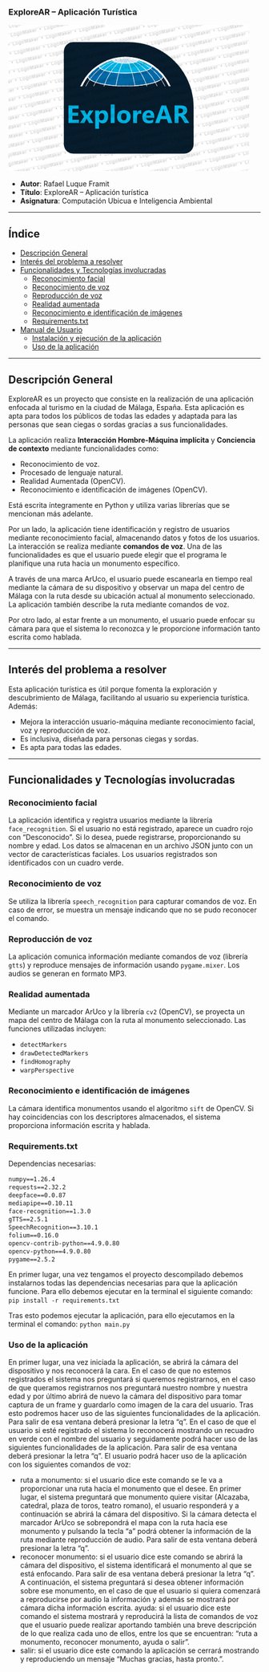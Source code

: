 ### ExploreAR – Aplicación Turística

![Logo ExploreAR](logoExploreAR.png "Logo")

- **Autor**: Rafael Luque Framit  
- **Título**: ExploreAR – Aplicación turística  
- **Asignatura**: Computación Ubicua e Inteligencia Ambiental  

---

## Índice
- [Descripción General](#descripción-general)
- [Interés del problema a resolver](#interés-del-problema-a-resolver)
- [Funcionalidades y Tecnologías involucradas](#funcionalidades-y-tecnologías-involucradas)
  - [Reconocimiento facial](#reconocimiento-facial)
  - [Reconocimiento de voz](#reconocimiento-de-voz)
  - [Reproducción de voz](#reproducción-de-voz)
  - [Realidad aumentada](#realidad-aumentada)
  - [Reconocimiento e identificación de imágenes](#reconocimiento-e-identificación-de-imágenes)
  - [Requirements.txt](#requirementstxt)
- [Manual de Usuario](#manual-de-usuario)
  - [Instalación y ejecución de la aplicación](#instalación-y-ejecución-de-la-aplicación)
  - [Uso de la aplicación](#uso-de-la-aplicación)

---

## Descripción General

ExploreAR es un proyecto que consiste en la realización de una aplicación enfocada al turismo en la ciudad de Málaga, España. Esta aplicación es apta para todos los públicos de todas las edades y adaptada para las personas que sean ciegas o sordas gracias a sus funcionalidades.

La aplicación realiza **Interacción Hombre-Máquina implícita** y **Conciencia de contexto** mediante funcionalidades como:  
- Reconocimiento de voz.  
- Procesado de lenguaje natural.  
- Realidad Aumentada (OpenCV).  
- Reconocimiento e identificación de imágenes (OpenCV).  

Está escrita íntegramente en Python y utiliza varias librerías que se mencionan más adelante.

Por un lado, la aplicación tiene identificación y registro de usuarios mediante reconocimiento facial, almacenando datos y fotos de los usuarios. La interacción se realiza mediante **comandos de voz**. Una de las funcionalidades es que el usuario puede elegir que el programa le planifique una ruta hacia un monumento específico.

A través de una marca ArUco, el usuario puede escanearla en tiempo real mediante la cámara de su dispositivo y observar un mapa del centro de Málaga con la ruta desde su ubicación actual al monumento seleccionado. La aplicación también describe la ruta mediante comandos de voz.

Por otro lado, al estar frente a un monumento, el usuario puede enfocar su cámara para que el sistema lo reconozca y le proporcione información tanto escrita como hablada.

---

## Interés del problema a resolver

Esta aplicación turística es útil porque fomenta la exploración y descubrimiento de Málaga, facilitando al usuario su experiencia turística. Además:  
- Mejora la interacción usuario-máquina mediante reconocimiento facial, voz y reproducción de voz.  
- Es inclusiva, diseñada para personas ciegas y sordas.  
- Es apta para todas las edades.

---

## Funcionalidades y Tecnologías involucradas

### Reconocimiento facial
La aplicación identifica y registra usuarios mediante la librería `face_recognition`. Si el usuario no está registrado, aparece un cuadro rojo con “Desconocido”. Si lo desea, puede registrarse, proporcionando su nombre y edad. Los datos se almacenan en un archivo JSON junto con un vector de características faciales. Los usuarios registrados son identificados con un cuadro verde.

### Reconocimiento de voz
Se utiliza la librería `speech_recognition` para capturar comandos de voz. En caso de error, se muestra un mensaje indicando que no se pudo reconocer el comando.

### Reproducción de voz
La aplicación comunica información mediante comandos de voz (librería `gtts`) y reproduce mensajes de información usando `pygame.mixer`. Los audios se generan en formato MP3.

### Realidad aumentada
Mediante un marcador ArUco y la librería `cv2` (OpenCV), se proyecta un mapa del centro de Málaga con la ruta al monumento seleccionado. Las funciones utilizadas incluyen:  
- `detectMarkers`  
- `drawDetectedMarkers`  
- `findHomography`  
- `warpPerspective`

### Reconocimiento e identificación de imágenes
La cámara identifica monumentos usando el algoritmo `sift` de OpenCV. Si hay coincidencias con los descriptores almacenados, el sistema proporciona información escrita y hablada.

### Requirements.txt
Dependencias necesarias:
```plaintext
numpy==1.26.4
requests==2.32.2
deepface==0.0.87
mediapipe==0.10.11
face-recognition==1.3.0
gTTS==2.5.1
SpeechRecognition==3.10.1
folium==0.16.0
opencv-contrib-python==4.9.0.80
opencv-python==4.9.0.80
pygame==2.5.2
```

En primer lugar, una vez tengamos el proyecto descompilado debemos instalarnos todas las
dependencias necesarias para que la aplicación funcione. Para ello debemos ejecutar en la
terminal el siguiente comando:
```pip install -r requirements.txt```

Tras esto podemos ejecutar la aplicación, para ello ejecutamos en la terminal el comando:
```python main.py```

### Uso de la aplicación
En primer lugar, una vez iniciada la aplicación, se abrirá la cámara del dispositivo y nos
reconocerá la cara. En el caso de que no estemos registrados el sistema nos preguntará si
queremos registrarnos, en el caso de que queramos registrarnos nos preguntará nuestro
nombre y nuestra edad y por último abrirá de nuevo la cámara del dispositivo para tomar
captura de un frame y guardarlo como imagen de la cara del usuario. Tras esto podremos
hacer uso de las siguientes funcionalidades de la aplicación. Para salir de esa ventana deberá
presionar la letra “q”.
En el caso de que el usuario si esté registrado el sistema lo reconocerá mostrando un recuadro
en verde con el nombre del usuario y seguidamente podrá hacer uso de las siguientes
funcionalidades de la aplicación. Para salir de esa ventana deberá presionar la letra “q”.
El usuario podrá hacer uso de la aplicación con los siguientes comandos de voz:
- ruta a monumento: si el usuario dice este comando se le va a proporcionar una ruta hacia
el monumento que el desee. En primer lugar, el sistema preguntará que monumento
quiere visitar (Alcazaba, catedral, plaza de toros, teatro romano), el usuario responderá y
a continuación se abrirá la cámara del dispositivo. Si la cámara detecta el marcador ArUco
se sobrepondrá el mapa con la ruta hacia ese monumento y pulsando la tecla “a” podrá
obtener la información de la ruta mediante reproducción de audio. Para salir de esta
ventana deberá presionar la letra “q”.
- reconocer monumento: si el usuario dice este comando se abrirá la cámara del
dispositivo, el sistema identificará el monumento al que se está enfocando. Para salir de
esa ventana deberá presionar la letra “q”. A continuación, el sistema preguntará si desea
obtener información sobre ese monumento, en el caso de que el usuario si quiera
comenzará a reproducirse por audio la información y además se mostrará por cámara
dicha información escrita.
ayuda: si el usuario dice este comando el sistema mostrará y reproducirá la lista de
comandos de voz que el usuario puede realizar aportando también una breve descripción
de lo que realiza cada uno de ellos, entre los que se encuentran: “ruta a monumento,
reconocer monumento, ayuda o salir”.
- salir: si el usuario dice este comando la aplicación se cerrará mostrando y reproduciendo
un mensaje “Muchas gracias, hasta pronto.”.
